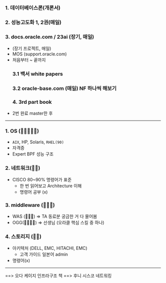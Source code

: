 <h3 id="1-데이터베이스론개론서">1. 데이터베이스론(개론서)</h3>
<h3 id="2-성능고도화-1-2권매일">2. 성능고도화 1, 2권(매일)</h3>
<h3 id="3-docsoraclecom--23ai-장기-매일">3. docs.oracle.com / 23ai (장기, 매일)</h3>
<ul>
<li>(장기 프로젝트, 매일)</li>
<li>MOS (support.oracle.com)</li>
<li>처음부터 ~ 끝까지<h3 id="31-백서-white-papers">3.1 백서 white papers</h3>
<h3 id="32-oracle-basecom-매일-nf-하나씩-해보기">3.2 oracle-base.com (매일) NF 하나씩 해보기</h3>
<h3 id="4-3rd-part-book">4. 3rd part book</h3>
</li>
<li>2번 완료 master한 후</li>
</ul>
<hr />
<h3 id="1-os-🌟🌟🌟🌟🌟">1. OS (🌟🌟🌟🌟🌟)</h3>
<ul>
<li><code>AIX</code>, HP, Solaris, <code>RHEL(90)</code></li>
<li>자격증 </li>
<li>Expert BPF 성능 구조</li>
</ul>
<h3 id="2-네트워크🌟🌟">2. 네트워크(🌟🌟)</h3>
<ul>
<li>CISCO 80~90% 명령어가 표준<ul>
<li>한 번 읽어보고 Architecture 이해</li>
<li>명령어 공부 (x)</li>
</ul>
</li>
</ul>
<h3 id="3-middleware-🌟🌟🌟">3. middleware (🌟🌟🌟)</h3>
<ul>
<li>WAS (🌟🌟🌟) =&gt; TA 동료분 궁금한 거 다 물어봄</li>
<li>OGG(🌟🌟🌟🌟) =&gt; 선생님 (오라클 핵심 스킬 중 하나)</li>
</ul>
<h3 id="4-스토리지-🌟🌟">4. 스토리지 (🌟🌟)</h3>
<ul>
<li>아키텍처 (DELL, EMC, HITACHI, EMC) <ul>
<li>고객 가이드 일본어 admin</li>
</ul>
</li>
<li>명령어(x)</li>
</ul>
<hr />
<p>==&gt; 오다 케이지 인프라구조 책
==&gt; 후니 시스코 네트워킹</p>